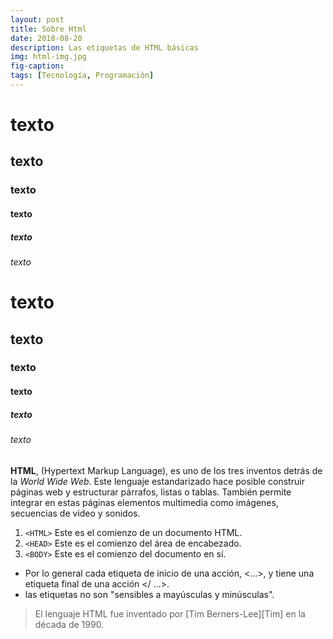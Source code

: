 ```yaml
---
layout: post
title: Sobre Html
date: 2018-08-20
description: Las etiquetas de HTML básicas
img: html-img.jpg 
fig-caption: 
tags: [Tecnología, Programación]
---
```


<h1>texto</h1>
<h2>texto</h2>
<h3>texto</h3>
<h4>texto</h4>
<h5>texto</h5>
<h6>texto</h6>

# texto
## texto
### texto
#### texto
##### texto
###### texto

**HTML**, (Hypertext Markup Language), es uno de los tres inventos detrás de la *World Wide Web*. Este lenguaje estandarizado hace posible construir páginas web y estructurar párrafos, listas o tablas. También permite integrar en estas páginas elementos multimedia como imágenes, secuencias de video y sonidos.

1. `<HTML>` 	Este es el comienzo de un documento HTML.
2. `<HEAD>` 	Este es el comienzo del área de encabezado.
3. `<BODY>` 	Este es el comienzo del documento en sí.

* Por lo general cada etiqueta de inicio de una acción, <...>,  y tiene una etiqueta final de una acción </ ...>.
* las etiquetas no son "sensibles a mayúsculas y minúsculas".  

> El lenguaje HTML fue inventado por [Tim Berners-Lee][Tim] en la década de 1990.


